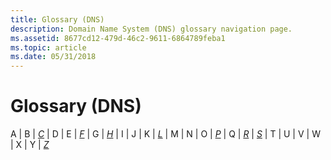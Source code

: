 ```yaml
---
title: Glossary (DNS)
description: Domain Name System (DNS) glossary navigation page.
ms.assetid: 8677cd12-479d-46c2-9611-6864789feba1
ms.topic: article
ms.date: 05/31/2018
---
```


# Glossary (DNS)

A \| B \| [*C*](c-gly.md) \| D \| E \| [*F*](f-gly.md) \| G \| [*H*](h-gly.md) \| I \| J \| K \| [*L*](l-gly.md) \| M \| N \| O \| [*P*](p-gly.md) \| Q \| [*R*](r-gly.md) \| [*S*](s-gly.md) \| T \| U \| V \| W \| X \| Y \| [*Z*](z-gly.md)

 

 




